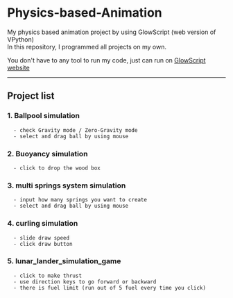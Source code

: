 # Physics-based-Animation
My physics based animation project by using GlowScript (web version of VPython)  
In this repository, I programmed all projects on my own.

You don't have to any tool to run my code, just can run on [GlowScript website](https://www.glowscript.org/)

---

## Project list
### 1. Ballpool simulation
```
  - check Gravity mode / Zero-Gravity mode
  - select and drag ball by using mouse
```
### 2. Buoyancy simulation
```
  - click to drop the wood box
```
### 3. multi springs system simulation
```
  - input how many springs you want to create
  - select and drag ball by using mouse
```
### 4. curling simulation
```
  - slide draw speed
  - click draw button
```
### 5. lunar_lander_simulation_game
```
  - click to make thrust
  - use direction keys to go forward or backward
  - there is fuel limit (run out of 5 fuel every time you click)
```
